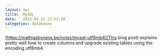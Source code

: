 ```yaml
---
layout: api
title:  MySQL
date:   2015-05-12 23:52:10
categories: databases
---
```


[https://mathiasbynens.be/notes/mysql-utf8mb4](This blog post) explains pretty well
how to create columns and upgrade existing tables using the encoding utf8mb4.
